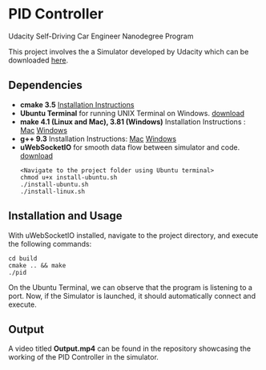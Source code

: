 # PID Controller
Udacity Self-Driving Car Engineer Nanodegree Program

This project involves the a Simulator developed by Udacity which can be downloaded [here](https://github.com/udacity/self-driving-car-sim/releases).

## Dependencies

* **cmake 3.5** [Installation Instructions](https://cmake.org/install/)
* **Ubuntu Terminal** for running UNIX Terminal on Windows. [download](https://aka.ms/wslubuntu2004) 
* **make 4.1 (Linux and Mac), 3.81 (Windows)**  Installation Instructions : [Mac](https://developer.apple.com/xcode/features/) [Windows](http://gnuwin32.sourceforge.net/packages/make.html)
* **g++ 9.3** Installation Instructions: [Mac](https://developer.apple.com/xcode/features/) [Windows](http://www.mingw.org/) 
* **uWebSocketIO** for smooth data flow between simulator and code. [download](https://github.com/uWebSockets/uWebSockets)  
    ```
    <Navigate to the project folder using Ubuntu terminal>
    chmod u+x install-ubuntu.sh
    ./install-ubuntu.sh
    ./install-linux.sh
    ```

## Installation and Usage

With uWebSocketIO installed, navigate to the project directory, and execute the following commands:
```
cd build
cmake .. && make
./pid
```
On the Ubuntu Terminal, we can observe that the program is listening to a port. Now, if the Simulator is launched, it should automatically connect and execute.

## Output

A video titled **Output.mp4** can be found in the repository showcasing the working of the PID Controller in the simulator.
